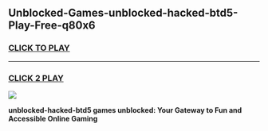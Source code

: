 
## Unblocked-Games-unblocked-hacked-btd5-Play-Free-q80x6
<h3>
<a href="https://premium76.site?title=unblocked-hacked-btd5&ref=20M">CLICK TO PLAY</a></h3>
<hr>

<h3>
<a href="https://premium76.site?title=unblocked-hacked-btd5&ref=20M">CLICK 2 PLAY</a>
  
</h3>

<a href="https://premium76.site?title=unblocked-hacked-btd5&ref=19M"><img src="https://clearcache.store/games.png"></a>


**unblocked-hacked-btd5 games unblocked: Your Gateway to Fun and Accessible Online Gaming**
